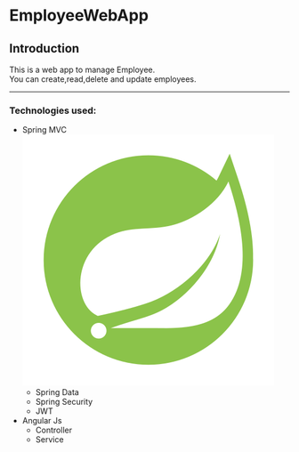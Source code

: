 # EmployeeWebApp

## Introduction

This is a web app to manage Employee.<br>
You can create,read,delete and update employees.

---
### Technologies used:
- Spring MVC <img src="https://github.com/diegoDeveloper00/EmployeeWebApp/blob/master/spring-logo.png">
   - Spring Data 
    - Spring Security
     - JWT
- Angular Js
  - Controller
   - Service
